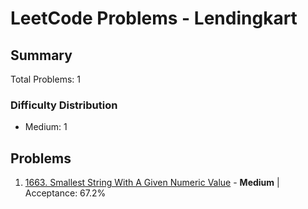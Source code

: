 # LeetCode Problems - Lendingkart

## Summary
Total Problems: 1

### Difficulty Distribution

- Medium: 1

## Problems

1. [1663. Smallest String With A Given Numeric Value](https://leetcode.com/problems/smallest-string-with-a-given-numeric-value/) - **Medium** | Acceptance: 67.2%